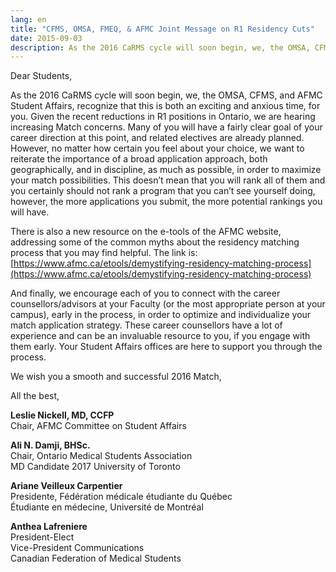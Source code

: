 ```yaml
---
lang: en
title: "CFMS, OMSA, FMEQ, & AFMC Joint Message on R1 Residency Cuts"
date: 2015-09-03
description: As the 2016 CaRMS cycle will soon begin, we, the OMSA, CFMS, and AFMC Student Affairs, recognize that this is both an exciting and anxious time, for you. Given the recent reductions in R1 positions in Ontario, we are hearing increasing Match concerns.
---
```


Dear Students,

As the 2016 CaRMS cycle will soon begin, we, the OMSA, CFMS, and AFMC Student Affairs, recognize that this is both an exciting and anxious time, for you. Given the recent reductions in R1 positions in Ontario, we are hearing increasing Match concerns. Many of you will have a fairly clear goal of your career direction at this point, and related electives are already planned. However, no matter how certain you feel about your choice, we want to reiterate the importance of a broad application approach, both geographically, and in discipline, as much as possible, in order to maximize your match possibilities. This doesn’t mean that you will rank all of them and you certainly should not rank a program that you can’t see yourself doing, however, the more applications you submit, the more potential rankings you will have.

There is also a new resource on the e-tools of the AFMC website, addressing some of the common myths about the residency matching process that you may find helpful. The link is: [https://www.afmc.ca/etools/demystifying-residency-matching-process](https://www.afmc.ca/etools/demystifying-residency-matching-process)

And finally, we encourage each of you to connect with the career counsellors/advisors at your Faculty (or the most appropriate person at your campus), early in the process, in order to optimize and individualize your match application strategy. These career counsellors have a lot of experience and can be an   invaluable resource to you, if you engage with them early. Your Student Affairs offices are here to support you through the process.

We wish you a smooth and successful 2016 Match,

All the best,

**Leslie Nickell, MD, CCFP**<br>
Chair, AFMC Committee on Student Affairs

**Ali N. Damji, BHSc.**<br>
Chair, Ontario Medical Students Association<br>
MD Candidate 2017 University of Toronto

**Ariane Veilleux Carpentier**<br>
Presidente, Fédération médicale étudiante du Québec<br>
Étudiante en médecine, Université de Montréal

**Anthea Lafreniere**<br>
President-Elect<br>
Vice-President Communications<br>
Canadian Federation of Medical Students
